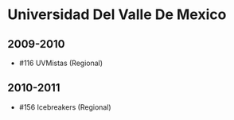 # Universidad Del Valle De Mexico

## 2009-2010

- #116 UVMistas (Regional)

## 2010-2011

- #156 Icebreakers (Regional)


